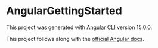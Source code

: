 # AngularGettingStarted

This project was generated with [Angular CLI](https://github.com/angular/angular-cli) version 15.0.0.

This project follows along with the [official Angular docs](https://angular.io/start).